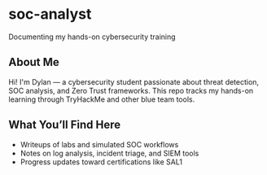 # soc-analyst
Documenting my hands-on cybersecurity training

## About Me
Hi! I'm Dylan — a cybersecurity student passionate about threat detection, SOC analysis, and Zero Trust frameworks. This repo tracks my hands-on learning through TryHackMe and other blue team tools.

## What You’ll Find Here
- Writeups of labs and simulated SOC workflows
- Notes on log analysis, incident triage, and SIEM tools
- Progress updates toward certifications like SAL1

